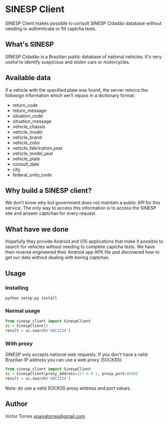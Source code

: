 # SINESP Client

SINESP Client makes possible to consult SINESP Cidadão database without needing to authenticate or fill captcha tests.


## What's SINESP

SINESP Cidadão is a Brazilian public database of national vehicles. It's very useful to identify suspicious and stolen cars or motorcycles.


## Available data

If a vehicle with the specified plate was found, the server returns the followign information which we'll repass in a dictionary format:
    
- return_code
- return_message
- situation_code
- situation_message
- vehicle_chassis
- vehicle_model
- vehicle_brand
- vehicle_color
- vehicle_fabrication_year
- vehicle_model_year
- vehicle_plate
- consult_date
- city
- federal_unity_code


## Why build a SINESP client?

We don't know why but government does not maintain a public API for this service. The only way to access this information is to access the SINESP site and answer captchas for every request. 


## What have we done

Hopefully they provide Android and iOS applications that make it possible to search for vehicles without needing to complete captcha tests. We have then reverse engineered their Android app APK file and discovered how to get our data without dealing with boring captchas.


## Usage

### Installing

```shell
python setup.py install
```

### Normal usage

```python
from sinesp_client import SinespClient
sc = SinespClient()
result = sc.search('ABC1234')
```

### With proxy

SINESP only accepts national web requests. If you don't have a valid Brazilian IP address you can use a web proxy (SOCKS5).

```python
from sinesp_client import SinespClient
sc = SinespClient(proxy_address=127.0.0.1, proxy_port=8080)
result = sc.search('ABC1234')
```

Note: do use a valid SOCKS5 proxy address and port values.

## Author

Victor Torres <vpaivatorres@gmail.com>
